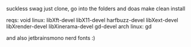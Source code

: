 suckless swag
just clone, go into the folders and doas make clean install

reqs:
void linux: libXft-devel libX11-devel harfbuzz-devel libXext-devel libXrender-devel libXinerama-devel gd-devel
arch linux: gd

and also jetbrainsmono nerd fonts :)
